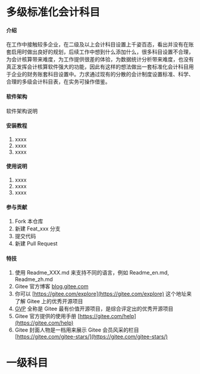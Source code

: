 # 多级标准化会计科目

#### 介绍
在工作中接触较多企业，在二级及以上会计科目设置上千姿百态，看出并没有在账套启用时做出良好的规划，后续工作中想到什么添加什么，很多科目设置不合理，为会计核算带来难度，为工作提供很差的体验，为数据统计分析带来难度，也没有真正发挥会计核算软件强大的功能，因此有这样的想法做出一套标准化会计科目用于企业的财务账套科目设置中。力求通过现有的分散的会计制度设置标准、科学、合理的多级会计科目表，在实务可操作借鉴。

#### 软件架构
软件架构说明


#### 安装教程

1.  xxxx
2.  xxxx
3.  xxxx

#### 使用说明

1.  xxxx
2.  xxxx
3.  xxxx

#### 参与贡献

1.  Fork 本仓库
2.  新建 Feat_xxx 分支
3.  提交代码
4.  新建 Pull Request


#### 特技

1.  使用 Readme\_XXX.md 来支持不同的语言，例如 Readme\_en.md, Readme\_zh.md
2.  Gitee 官方博客 [blog.gitee.com](https://blog.gitee.com)
3.  你可以 [https://gitee.com/explore](https://gitee.com/explore) 这个地址来了解 Gitee 上的优秀开源项目
4.  [GVP](https://gitee.com/gvp) 全称是 Gitee 最有价值开源项目，是综合评定出的优秀开源项目
5.  Gitee 官方提供的使用手册 [https://gitee.com/help](https://gitee.com/help)
6.  Gitee 封面人物是一档用来展示 Gitee 会员风采的栏目 [https://gitee.com/gitee-stars/](https://gitee.com/gitee-stars/)

# 一级科目
